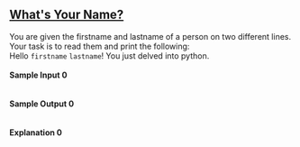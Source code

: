 ## **[What's Your Name?](https://www.hackerrank.com/challenges/whats-your-name)** 
You are given the firstname and lastname of a person on two different lines. Your task is to read them and print the following:<br>Hello <code>firstname</code> <code>lastname</code>! You just delved into python.<br><br>**Sample Input 0**<br><code></code><br><br>**Sample Output 0**<br><code></code><br><br>**Explanation 0**<br><br>